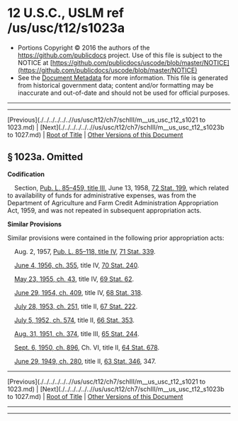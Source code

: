 ---
---

# 12 U.S.C., USLM ref /us/usc/t12/s1023a

* Portions Copyright © 2016 the authors of the https://github.com/publicdocs project.
  Use of this file is subject to the NOTICE at [https://github.com/publicdocs/uscode/blob/master/NOTICE](https://github.com/publicdocs/uscode/blob/master/NOTICE)
* See the [Document Metadata](././../../../../..//README.md) for more information.
  This file is generated from historical government data; content and/or formatting may be inaccurate and out-of-date and should not be used for official purposes.

----------
----------

[Previous](./../../../../..//us/usc/t12/ch7/schIII/m__us_usc_t12_s1021 to 1023.md) | [Next](./../../../../..//us/usc/t12/ch7/schIII/m__us_usc_t12_s1023b to 1027.md) | [Root of Title](./../../../../../) | [Other Versions of this Document](https://publicdocs.github.io/go/links?ns=uslm&ref=%2Fus%2Fusc%2Ft12%2Fs1023a)

## § 1023a. Omitted

 __Codification__ 

    Section, [Pub. L. 85–459, title III][/us/pl/85/459], June 13, 1958, [72 Stat. 199][/us/stat/72/199], which related to availability of funds for administrative expenses, was from the Department of Agriculture and Farm Credit Administration Appropriation Act, 1959, and was not repeated in subsequent appropriation acts.

 __Similar Provisions__ 

Similar provisions were contained in the following prior appropriation acts:

    Aug. 2, 1957, [Pub. L. 85–118, title IV][/us/pl/85/118], [71 Stat. 339][/us/stat/71/339].

    [June 4, 1956, ch. 355][/us/act/1956-06-04/ch355], title IV, [70 Stat. 240][/us/stat/70/240].

    [May 23, 1955, ch. 43][/us/act/1955-05-23/ch43], title IV, [69 Stat. 62][/us/stat/69/62].

    [June 29, 1954, ch. 409][/us/act/1954-06-29/ch409], title IV, [68 Stat. 318][/us/stat/68/318].

    [July 28, 1953, ch. 251][/us/act/1953-07-28/ch251], title II, [67 Stat. 222][/us/stat/67/222].

    [July 5, 1952, ch. 574][/us/act/1952-07-05/ch574], title II, [66 Stat. 353][/us/stat/66/353].

    [Aug. 31, 1951, ch. 374][/us/act/1951-08-31/ch374], title III, [65 Stat. 244][/us/stat/65/244].

    [Sept. 6, 1950, ch. 896][/us/act/1950-09-06/ch896], Ch. VI, title II, [64 Stat. 678][/us/stat/64/678].

    [June 29, 1949, ch. 280][/us/act/1949-06-29/ch280], title II, [63 Stat. 346][/us/stat/63/346], 347.

----------

[Previous](./../../../../..//us/usc/t12/ch7/schIII/m__us_usc_t12_s1021 to 1023.md) | [Next](./../../../../..//us/usc/t12/ch7/schIII/m__us_usc_t12_s1023b to 1027.md) | [Root of Title](./../../../../../) | [Other Versions of this Document](https://publicdocs.github.io/go/links?ns=uslm&ref=%2Fus%2Fusc%2Ft12%2Fs1023a)

----------
----------

[/us/pl/85/459]: https://publicdocs.github.io/go/links?ns=uslm&ref=%2Fus%2Fpl%2F85%2F459
[/us/stat/72/199]: https://publicdocs.github.io/go/links?ns=uslm&ref=%2Fus%2Fstat%2F72%2F199
[/us/pl/85/118]: https://publicdocs.github.io/go/links?ns=uslm&ref=%2Fus%2Fpl%2F85%2F118
[/us/stat/71/339]: https://publicdocs.github.io/go/links?ns=uslm&ref=%2Fus%2Fstat%2F71%2F339
[/us/act/1956-06-04/ch355]: https://publicdocs.github.io/go/links?ns=uslm&ref=%2Fus%2Fact%2F1956-06-04%2Fch355
[/us/stat/70/240]: https://publicdocs.github.io/go/links?ns=uslm&ref=%2Fus%2Fstat%2F70%2F240
[/us/act/1955-05-23/ch43]: https://publicdocs.github.io/go/links?ns=uslm&ref=%2Fus%2Fact%2F1955-05-23%2Fch43
[/us/stat/69/62]: https://publicdocs.github.io/go/links?ns=uslm&ref=%2Fus%2Fstat%2F69%2F62
[/us/act/1954-06-29/ch409]: https://publicdocs.github.io/go/links?ns=uslm&ref=%2Fus%2Fact%2F1954-06-29%2Fch409
[/us/stat/68/318]: https://publicdocs.github.io/go/links?ns=uslm&ref=%2Fus%2Fstat%2F68%2F318
[/us/act/1953-07-28/ch251]: https://publicdocs.github.io/go/links?ns=uslm&ref=%2Fus%2Fact%2F1953-07-28%2Fch251
[/us/stat/67/222]: https://publicdocs.github.io/go/links?ns=uslm&ref=%2Fus%2Fstat%2F67%2F222
[/us/act/1952-07-05/ch574]: https://publicdocs.github.io/go/links?ns=uslm&ref=%2Fus%2Fact%2F1952-07-05%2Fch574
[/us/stat/66/353]: https://publicdocs.github.io/go/links?ns=uslm&ref=%2Fus%2Fstat%2F66%2F353
[/us/act/1951-08-31/ch374]: https://publicdocs.github.io/go/links?ns=uslm&ref=%2Fus%2Fact%2F1951-08-31%2Fch374
[/us/stat/65/244]: https://publicdocs.github.io/go/links?ns=uslm&ref=%2Fus%2Fstat%2F65%2F244
[/us/act/1950-09-06/ch896]: https://publicdocs.github.io/go/links?ns=uslm&ref=%2Fus%2Fact%2F1950-09-06%2Fch896
[/us/stat/64/678]: https://publicdocs.github.io/go/links?ns=uslm&ref=%2Fus%2Fstat%2F64%2F678
[/us/act/1949-06-29/ch280]: https://publicdocs.github.io/go/links?ns=uslm&ref=%2Fus%2Fact%2F1949-06-29%2Fch280
[/us/stat/63/346]: https://publicdocs.github.io/go/links?ns=uslm&ref=%2Fus%2Fstat%2F63%2F346


